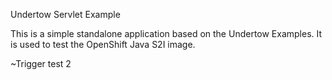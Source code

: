 Undertow Servlet Example

This is a simple standalone application based on the Undertow Examples.  It is used to test the OpenShift Java S2I image.

~Trigger test 2
